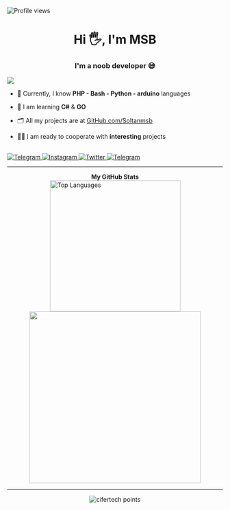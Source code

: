 ![Profile views](https://gpvc.arturio.dev/Soltanmsb)
<h1 align="center">Hi 🖐, I'm MSB</h1>
<h3 align="center">I'm a noob developer 😅</h3>


<a href="https://github.com/soltanmsb">
  <img src="https://readme-typing-svg.demolab.com/?font=Fira+Code&pause=1000&color=ffffff&background=FF52BC00&width=610&lines=Please%20follow%20my%20page.">
</a>

- 💪 Currently, I know **PHP - Bash - Python - arduino** languages

- 🌱 I am learning **C#** & **GO**

- 🗂 All my projects are at <a href="https://githubub.com/Soltanmsb">GitHub.com/Soltanmsb</a>

- 👨‍💻 I am ready to cooperate with **interesting** projects
<br>
<a href="http://t.me/source_killer">
 <img alt="Telegram" src="https://img.shields.io/badge/Telegram-2CA5E0?style=for-the-badge&logo=telegram&logoColor=white" />
</a>
<a href="https://instagram.com/soltanmsb">
 <img alt="Instagram" src="https://img.shields.io/badge/Instagram-%23E4405F.svg?style=for-the-badge&logo=Instagram&logoColor=white" />
</a>
<a href="https://instagram.com/soltanmsb">
 <img alt="Twitter" src="https://img.shields.io/badge/Twitter-0084e0.svg?style=for-the-badge&logo=Twitter&logoColor=white" />
</a>
<a href="mailto:Soltanmsb@gmail.com">
 <img alt="Telegram" src="https://img.shields.io/badge/Gmail-ff0000?style=for-the-badge&logo=Gmail&logoColor=white" />
</a>

 <hr>
<center>
 <td>
  <b>My GitHub Stats</b><br>
  <a href="https://github.com/Soltanmsb" align="left">
   <img width="305px" src="https://github-readme-stats.vercel.app/api/top-langs/?username=Soltanmsb&langs_count=10&theme=react&text_color=ffffff&icon_color=0891b2&hide_border=true&locale=en&custom_title=Top%20%Languages" alt="Top Languages" /></a>
 </td>
 <td>
  <a href="https://github.com/Soltanmsb">
    <img width="400px" align="center" src="https://github-readme-stats.vercel.app/api?username=Soltanmsb&show_icons=true&theme=react&hide_border=true" />         
  </a>
 </td>
 <hr>
  <img src="https://github-profile-trophy.vercel.app/?username=Soltanmsb&theme=nord&hide_border=true&no-frame=true&row=1&column=7" alt="cifertech points"/>
</center>  
